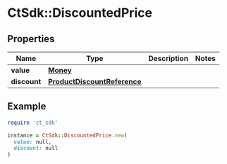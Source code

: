 # CtSdk::DiscountedPrice

## Properties

| Name | Type | Description | Notes |
| ---- | ---- | ----------- | ----- |
| **value** | [**Money**](Money.md) |  |  |
| **discount** | [**ProductDiscountReference**](ProductDiscountReference.md) |  |  |

## Example

```ruby
require 'ct_sdk'

instance = CtSdk::DiscountedPrice.new(
  value: null,
  discount: null
)
```

